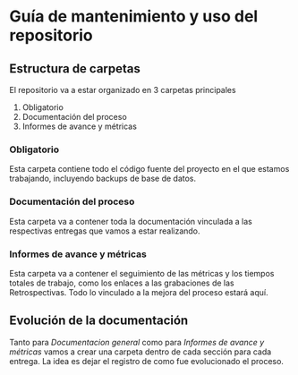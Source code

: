 # Guía de mantenimiento y uso del repositorio

## Estructura de carpetas
El repositorio va a estar organizado en 3 carpetas principales

1. Obligatorio
1. Documentación del proceso
2. Informes de avance y métricas 

### Obligatorio 
Esta carpeta contiene todo el código fuente del proyecto en el que estamos trabajando, incluyendo backups de base de datos.


### Documentación del proceso
Esta carpeta va a contener toda la documentación vinculada a las respectivas entregas que vamos a estar realizando.


### Informes de avance y métricas 
Esta carpeta va a contener el seguimiento de las métricas y los tiempos totales de trabajo, como los enlaces a las grabaciones de las Retrospectivas. Todo lo vinculado a la mejora del proceso estará aquí.


## Evolución de la documentación  
Tanto para _Documentacion general_ como para _Informes de avance y métricas_ vamos a crear una carpeta dentro de cada sección para cada entrega. La idea es dejar el registro de como fue evolucionado el proceso. 

